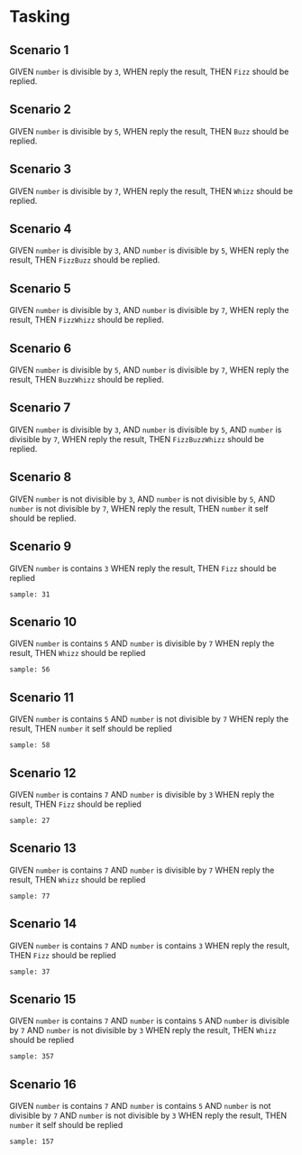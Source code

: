# Tasking

## Scenario 1
GIVEN `number` is divisible by `3`,
WHEN reply the result,
THEN `Fizz` should be replied.
 
## Scenario 2
GIVEN `number` is divisible by `5`,
WHEN reply the result,
THEN `Buzz` should be replied.
 
## Scenario 3
GIVEN `number` is divisible by `7`,
WHEN reply the result,
THEN `Whizz` should be replied.

## Scenario 4
GIVEN `number` is divisible by `3`,
AND `number` is divisible by `5`,
WHEN reply the result,
THEN `FizzBuzz` should be replied.

## Scenario 5
GIVEN `number` is divisible by `3`,
AND `number` is divisible by `7`,
WHEN reply the result,
THEN `FizzWhizz` should be replied.

## Scenario 6
GIVEN `number` is divisible by `5`,
AND `number` is divisible by `7`,
WHEN reply the result,
THEN `BuzzWhizz` should be replied.

## Scenario 7
GIVEN `number` is divisible by `3`,
AND `number` is divisible by `5`,
AND `number` is divisible by `7`,
WHEN reply the result,
THEN `FizzBuzzWhizz` should be replied.

## Scenario 8
GIVEN `number` is not divisible by `3`,
AND `number` is not divisible by `5`,
AND `number` is not divisible by `7`,
WHEN reply the result,
THEN `number` it self should be replied.

## Scenario 9

GIVEN `number` is contains `3`
WHEN reply the result,
THEN `Fizz` should be replied

`sample: 31`

## Scenario 10

GIVEN `number` is contains `5`
AND `number` is divisible by `7`
WHEN reply the result,
THEN `Whizz` should be replied

`sample: 56`

## Scenario 11

GIVEN `number` is contains `5`
AND `number` is not divisible by `7`
WHEN reply the result,
THEN `number` it self should be replied

`sample: 58`

## Scenario 12

GIVEN `number` is contains `7`
AND `number` is divisible by `3`
WHEN reply the result,
THEN `Fizz` should be replied

`sample: 27`

## Scenario 13

GIVEN `number` is contains `7`
AND `number` is divisible by `7`
WHEN reply the result,
THEN `Whizz` should be replied

`sample: 77`

## Scenario 14

GIVEN `number` is contains `7`
AND `number` is contains `3`
WHEN reply the result,
THEN `Fizz` should be replied

`sample: 37`

## Scenario 15

GIVEN `number` is contains `7`
AND `number` is contains `5`
AND `number` is divisible by `7`
AND `number` is not divisible by `3`
WHEN reply the result,
THEN `Whizz` should be replied

`sample: 357`

## Scenario 16

GIVEN `number` is contains `7`
AND `number` is contains `5`
AND `number` is not divisible by `7`
AND `number` is not divisible by `3`
WHEN reply the result,
THEN `number` it self should be replied

`sample: 157`
